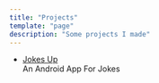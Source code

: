 ```yaml
---
title: "Projects"
template: "page"
description: "Some projects I made"
---
```


- [Jokes Up](/projects/jokes-up)  
An Android App For Jokes